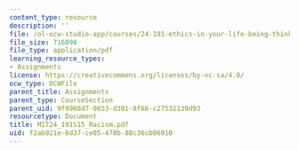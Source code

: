 ```yaml
---
content_type: resource
description: ''
file: /ol-ocw-studio-app/courses/24-191-ethics-in-your-life-being-thinking-doing-or-not-spring-2015/f2ab921e6d37ce05470b88c36cb06910_MIT24_191S15_Racism.pdf
file_size: 716098
file_type: application/pdf
learning_resource_types:
- Assignments
license: https://creativecommons.org/licenses/by-nc-sa/4.0/
ocw_type: OCWFile
parent_title: Assignments
parent_type: CourseSection
parent_uid: 9f9908d7-0653-d301-8f66-c27532139d93
resourcetype: Document
title: MIT24_191S15_Racism.pdf
uid: f2ab921e-6d37-ce05-470b-88c36cb06910
---
```

